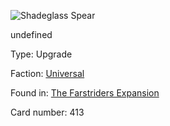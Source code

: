 
![Shadeglass Spear](https://warhammerunderworlds.com/wp-content/uploads/sites/6/2018/03/413_ENG.png)

undefined

Type: Upgrade

Faction: [Universal](/factions/universal.md)

Found in: [The Farstriders Expansion](/locations/the-farstriders-expansion.md)

Card number: 413
